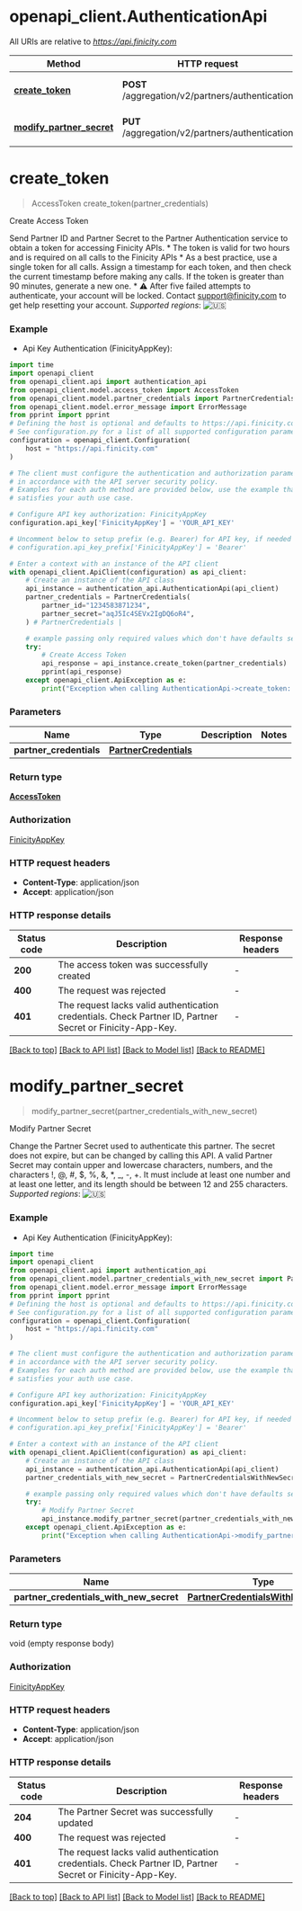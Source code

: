 # openapi_client.AuthenticationApi

All URIs are relative to *https://api.finicity.com*

Method | HTTP request | Description
------------- | ------------- | -------------
[**create_token**](AuthenticationApi.md#create_token) | **POST** /aggregation/v2/partners/authentication | Create Access Token
[**modify_partner_secret**](AuthenticationApi.md#modify_partner_secret) | **PUT** /aggregation/v2/partners/authentication | Modify Partner Secret


# **create_token**
> AccessToken create_token(partner_credentials)

Create Access Token

Send Partner ID and Partner Secret to the Partner Authentication service to obtain a token for accessing Finicity APIs. * The token is valid for two hours and is required on all calls to the Finicity APIs * As a best practice, use a single token for all calls. Assign a timestamp for each token, and then check the current timestamp before making any calls. If the token is greater than 90 minutes, generate a new one. * ⚠️ After five failed attempts to authenticate, your account will be locked. Contact [support@finicity.com](mailto:support@finicity.com) to get help resetting your account.  _Supported regions_: ![🇺🇸](https://flagcdn.com/20x15/us.png)

### Example

* Api Key Authentication (FinicityAppKey):

```python
import time
import openapi_client
from openapi_client.api import authentication_api
from openapi_client.model.access_token import AccessToken
from openapi_client.model.partner_credentials import PartnerCredentials
from openapi_client.model.error_message import ErrorMessage
from pprint import pprint
# Defining the host is optional and defaults to https://api.finicity.com
# See configuration.py for a list of all supported configuration parameters.
configuration = openapi_client.Configuration(
    host = "https://api.finicity.com"
)

# The client must configure the authentication and authorization parameters
# in accordance with the API server security policy.
# Examples for each auth method are provided below, use the example that
# satisfies your auth use case.

# Configure API key authorization: FinicityAppKey
configuration.api_key['FinicityAppKey'] = 'YOUR_API_KEY'

# Uncomment below to setup prefix (e.g. Bearer) for API key, if needed
# configuration.api_key_prefix['FinicityAppKey'] = 'Bearer'

# Enter a context with an instance of the API client
with openapi_client.ApiClient(configuration) as api_client:
    # Create an instance of the API class
    api_instance = authentication_api.AuthenticationApi(api_client)
    partner_credentials = PartnerCredentials(
        partner_id="1234583871234",
        partner_secret="aqJ5Ic4SEVx2IgDQ6oR4",
    ) # PartnerCredentials | 

    # example passing only required values which don't have defaults set
    try:
        # Create Access Token
        api_response = api_instance.create_token(partner_credentials)
        pprint(api_response)
    except openapi_client.ApiException as e:
        print("Exception when calling AuthenticationApi->create_token: %s\n" % e)
```


### Parameters

Name | Type | Description  | Notes
------------- | ------------- | ------------- | -------------
 **partner_credentials** | [**PartnerCredentials**](PartnerCredentials.md)|  |

### Return type

[**AccessToken**](AccessToken.md)

### Authorization

[FinicityAppKey](../README.md#FinicityAppKey)

### HTTP request headers

 - **Content-Type**: application/json
 - **Accept**: application/json


### HTTP response details

| Status code | Description | Response headers |
|-------------|-------------|------------------|
**200** | The access token was successfully created |  -  |
**400** | The request was rejected |  -  |
**401** | The request lacks valid authentication credentials. Check Partner ID, Partner Secret or Finicity-App-Key. |  -  |

[[Back to top]](#) [[Back to API list]](../README.md#documentation-for-api-endpoints) [[Back to Model list]](../README.md#documentation-for-models) [[Back to README]](../README.md)

# **modify_partner_secret**
> modify_partner_secret(partner_credentials_with_new_secret)

Modify Partner Secret

Change the Partner Secret used to authenticate this partner.  The secret does not expire, but can be changed by calling this API. A valid Partner Secret may contain upper and lowercase characters, numbers, and the characters !, @, #, $, %, &, *, _, -, +. It must include at least one number and at least one letter, and its length should be between 12 and 255 characters.  _Supported regions_: ![🇺🇸](https://flagcdn.com/20x15/us.png)

### Example

* Api Key Authentication (FinicityAppKey):

```python
import time
import openapi_client
from openapi_client.api import authentication_api
from openapi_client.model.partner_credentials_with_new_secret import PartnerCredentialsWithNewSecret
from openapi_client.model.error_message import ErrorMessage
from pprint import pprint
# Defining the host is optional and defaults to https://api.finicity.com
# See configuration.py for a list of all supported configuration parameters.
configuration = openapi_client.Configuration(
    host = "https://api.finicity.com"
)

# The client must configure the authentication and authorization parameters
# in accordance with the API server security policy.
# Examples for each auth method are provided below, use the example that
# satisfies your auth use case.

# Configure API key authorization: FinicityAppKey
configuration.api_key['FinicityAppKey'] = 'YOUR_API_KEY'

# Uncomment below to setup prefix (e.g. Bearer) for API key, if needed
# configuration.api_key_prefix['FinicityAppKey'] = 'Bearer'

# Enter a context with an instance of the API client
with openapi_client.ApiClient(configuration) as api_client:
    # Create an instance of the API class
    api_instance = authentication_api.AuthenticationApi(api_client)
    partner_credentials_with_new_secret = PartnerCredentialsWithNewSecret() # PartnerCredentialsWithNewSecret | 

    # example passing only required values which don't have defaults set
    try:
        # Modify Partner Secret
        api_instance.modify_partner_secret(partner_credentials_with_new_secret)
    except openapi_client.ApiException as e:
        print("Exception when calling AuthenticationApi->modify_partner_secret: %s\n" % e)
```


### Parameters

Name | Type | Description  | Notes
------------- | ------------- | ------------- | -------------
 **partner_credentials_with_new_secret** | [**PartnerCredentialsWithNewSecret**](PartnerCredentialsWithNewSecret.md)|  |

### Return type

void (empty response body)

### Authorization

[FinicityAppKey](../README.md#FinicityAppKey)

### HTTP request headers

 - **Content-Type**: application/json
 - **Accept**: application/json


### HTTP response details

| Status code | Description | Response headers |
|-------------|-------------|------------------|
**204** | The Partner Secret was successfully updated |  -  |
**400** | The request was rejected |  -  |
**401** | The request lacks valid authentication credentials. Check Partner ID, Partner Secret or Finicity-App-Key. |  -  |

[[Back to top]](#) [[Back to API list]](../README.md#documentation-for-api-endpoints) [[Back to Model list]](../README.md#documentation-for-models) [[Back to README]](../README.md)

